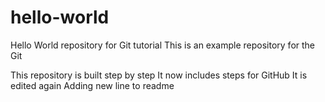 # hello-world
Hello World repository for Git tutorial
This is an example repository for the Git 

This repository is built step by step
It now includes steps for GitHub
It is edited again
Adding new line to readme
